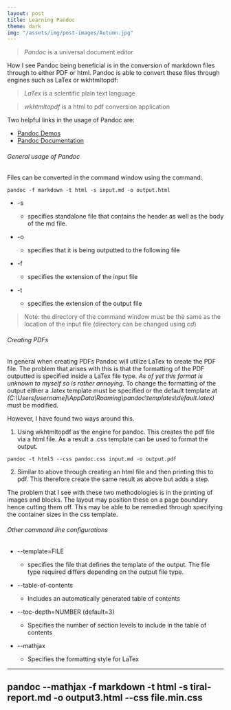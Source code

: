 ```yaml
---
layout: post
title: Learning Pandoc
theme: dark
img: "/assets/img/post-images/Autumn.jpg"
---
```


> _Pandoc_ is a universal document editor

How I see Pandoc being beneficial is in the conversion of markdown files through to either PDF or html. Pandoc is able to convert these files through engines such as LaTex or wkhtmltopdf:

> _LaTex_ is a scientific plain text language

> _wkhtmltopdf_ is a html to pdf conversion application

Two helpful links in the usage of Pandoc are:

* [Pandoc Demos](https://pandoc.org/demos.html)
* [Pandoc Documentation](https://pandoc.org/MANUAL.html)

###### General usage of Pandoc

Files can be converted in the command window using the command:

```
pandoc -f markdown -t html -s input.md -o output.html
```

* -s
  * specifies standalone file that contains the header as well as the body of the md file.

* -o
  * specifies that it is being outputted to the following file

* -f
  * specifies the extension of the input file

* -t
  * specifies the extension of the output file

> Note: the directory of the command window must be the same as the location of the input file (directory can be changed using _cd_)


###### Creating PDFs

In general when creating PDFs Pandoc will utilize LaTex to create the PDF file.
The problem that arises with this is that the formatting of the PDF outputted is specified inside a LaTex file type. _As of yet this format is unknown to myself so is rather annoying._ To change the formatting of the output either a .latex template must be specified or the default template at _(C:\Users\[username]\AppData\Roaming\pandoc\templates\default.latex)_ must be modified.

However, I have found two ways around this.

1. Using wkhtmltopdf as the engine for pandoc. This creates the pdf file via a html file. As a result a .css template can be used to format the output.

~~~
pandoc -t html5 --css pandoc.css input.md -o output.pdf
~~~

2. Similar to above through creating an html file and then printing this to pdf. This therefore create the same result as above but adds a step.

The problem that I see with these two methodologies is in the printing of images and blocks. The layout may position these on a page boundary hence cutting them off. This may be able to be remedied through specifying the container sizes in the css template.

###### Other command line configurations

* --template=FILE
  * specifies the file that defines the template of the output. The file type required differs depending on the output file type.


* --table-of-contents
  * Includes an automatically generated table of contents

* --toc-depth=NUMBER (default=3)
  * Specifies the number of section levels to include in the table of contents

* --mathjax
  * Specifies the formatting style for LaTex
---
pandoc --mathjax -f markdown -t html -s tiral-report.md -o output3.html --css file.min.css
---
